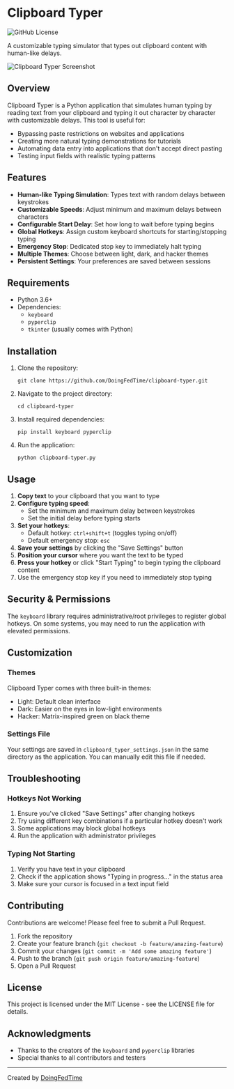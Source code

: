 # Clipboard Typer

![GitHub License](https://img.shields.io/github/license/DoingFedTime/clipboard-typer)

A customizable typing simulator that types out clipboard content with human-like delays.

![Clipboard Typer Screenshot](https://raw.githubusercontent.com/DoingFedTime/clipboard-typer/main/screenshot.png)

## Overview

Clipboard Typer is a Python application that simulates human typing by reading text from your clipboard and typing it out character by character with customizable delays. This tool is useful for:

- Bypassing paste restrictions on websites and applications
- Creating more natural typing demonstrations for tutorials
- Automating data entry into applications that don't accept direct pasting
- Testing input fields with realistic typing patterns

## Features

- **Human-like Typing Simulation**: Types text with random delays between keystrokes
- **Customizable Speeds**: Adjust minimum and maximum delays between characters
- **Configurable Start Delay**: Set how long to wait before typing begins
- **Global Hotkeys**: Assign custom keyboard shortcuts for starting/stopping typing
- **Emergency Stop**: Dedicated stop key to immediately halt typing
- **Multiple Themes**: Choose between light, dark, and hacker themes
- **Persistent Settings**: Your preferences are saved between sessions

## Requirements

- Python 3.6+
- Dependencies:
  - `keyboard`
  - `pyperclip`
  - `tkinter` (usually comes with Python)

## Installation

1. Clone the repository:
   ```
   git clone https://github.com/DoingFedTime/clipboard-typer.git
   ```

2. Navigate to the project directory:
   ```
   cd clipboard-typer
   ```

3. Install required dependencies:
   ```
   pip install keyboard pyperclip
   ```

4. Run the application:
   ```
   python clipboard-typer.py
   ```

## Usage

1. **Copy text** to your clipboard that you want to type
2. **Configure typing speed**:
   - Set the minimum and maximum delay between keystrokes
   - Set the initial delay before typing starts
3. **Set your hotkeys**:
   - Default hotkey: `ctrl+shift+t` (toggles typing on/off)
   - Default emergency stop: `esc`
4. **Save your settings** by clicking the "Save Settings" button
5. **Position your cursor** where you want the text to be typed
6. **Press your hotkey** or click "Start Typing" to begin typing the clipboard content
7. Use the emergency stop key if you need to immediately stop typing

## Security & Permissions

The `keyboard` library requires administrative/root privileges to register global hotkeys. On some systems, you may need to run the application with elevated permissions.

## Customization

### Themes

Clipboard Typer comes with three built-in themes:
- Light: Default clean interface
- Dark: Easier on the eyes in low-light environments
- Hacker: Matrix-inspired green on black theme

### Settings File

Your settings are saved in `clipboard_typer_settings.json` in the same directory as the application. You can manually edit this file if needed.

## Troubleshooting

### Hotkeys Not Working

1. Ensure you've clicked "Save Settings" after changing hotkeys
2. Try using different key combinations if a particular hotkey doesn't work
3. Some applications may block global hotkeys
4. Run the application with administrator privileges

### Typing Not Starting

1. Verify you have text in your clipboard
2. Check if the application shows "Typing in progress..." in the status area
3. Make sure your cursor is focused in a text input field

## Contributing

Contributions are welcome! Please feel free to submit a Pull Request.

1. Fork the repository
2. Create your feature branch (`git checkout -b feature/amazing-feature`)
3. Commit your changes (`git commit -m 'Add some amazing feature'`)
4. Push to the branch (`git push origin feature/amazing-feature`)
5. Open a Pull Request

## License

This project is licensed under the MIT License - see the LICENSE file for details.

## Acknowledgments

- Thanks to the creators of the `keyboard` and `pyperclip` libraries
- Special thanks to all contributors and testers

---

Created by [DoingFedTime](https://github.com/DoingFedTime)
